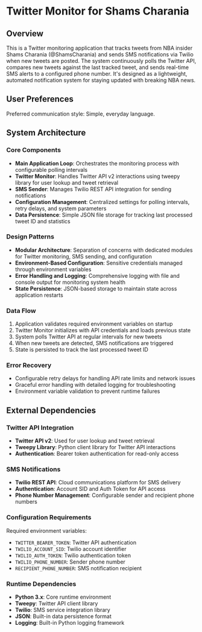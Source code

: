 # Twitter Monitor for Shams Charania

## Overview

This is a Twitter monitoring application that tracks tweets from NBA insider Shams Charania (@ShamsCharania) and sends SMS notifications via Twilio when new tweets are posted. The system continuously polls the Twitter API, compares new tweets against the last tracked tweet, and sends real-time SMS alerts to a configured phone number. It's designed as a lightweight, automated notification system for staying updated with breaking NBA news.

## User Preferences

Preferred communication style: Simple, everyday language.

## System Architecture

### Core Components
- **Main Application Loop**: Orchestrates the monitoring process with configurable polling intervals
- **Twitter Monitor**: Handles Twitter API v2 interactions using tweepy library for user lookup and tweet retrieval
- **SMS Sender**: Manages Twilio REST API integration for sending notifications
- **Configuration Management**: Centralized settings for polling intervals, retry delays, and system parameters
- **Data Persistence**: Simple JSON file storage for tracking last processed tweet ID and statistics

### Design Patterns
- **Modular Architecture**: Separation of concerns with dedicated modules for Twitter monitoring, SMS sending, and configuration
- **Environment-Based Configuration**: Sensitive credentials managed through environment variables
- **Error Handling and Logging**: Comprehensive logging with file and console output for monitoring system health
- **State Persistence**: JSON-based storage to maintain state across application restarts

### Data Flow
1. Application validates required environment variables on startup
2. Twitter Monitor initializes with API credentials and loads previous state
3. System polls Twitter API at regular intervals for new tweets
4. When new tweets are detected, SMS notifications are triggered
5. State is persisted to track the last processed tweet ID

### Error Recovery
- Configurable retry delays for handling API rate limits and network issues
- Graceful error handling with detailed logging for troubleshooting
- Environment variable validation to prevent runtime failures

## External Dependencies

### Twitter API Integration
- **Twitter API v2**: Used for user lookup and tweet retrieval
- **Tweepy Library**: Python client library for Twitter API interactions
- **Authentication**: Bearer token authentication for read-only access

### SMS Notifications
- **Twilio REST API**: Cloud communications platform for SMS delivery
- **Authentication**: Account SID and Auth Token for API access
- **Phone Number Management**: Configurable sender and recipient phone numbers

### Configuration Requirements
Required environment variables:
- `TWITTER_BEARER_TOKEN`: Twitter API authentication
- `TWILIO_ACCOUNT_SID`: Twilio account identifier  
- `TWILIO_AUTH_TOKEN`: Twilio authentication token
- `TWILIO_PHONE_NUMBER`: Sender phone number
- `RECIPIENT_PHONE_NUMBER`: SMS notification recipient

### Runtime Dependencies
- **Python 3.x**: Core runtime environment
- **Tweepy**: Twitter API client library
- **Twilio**: SMS service integration library
- **JSON**: Built-in data persistence format
- **Logging**: Built-in Python logging framework